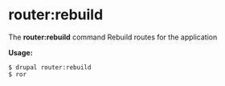 # router:rebuild
The **router:rebuild** command Rebuild routes for the application

**Usage:**
```
$ drupal router:rebuild 
$ ror  
```
